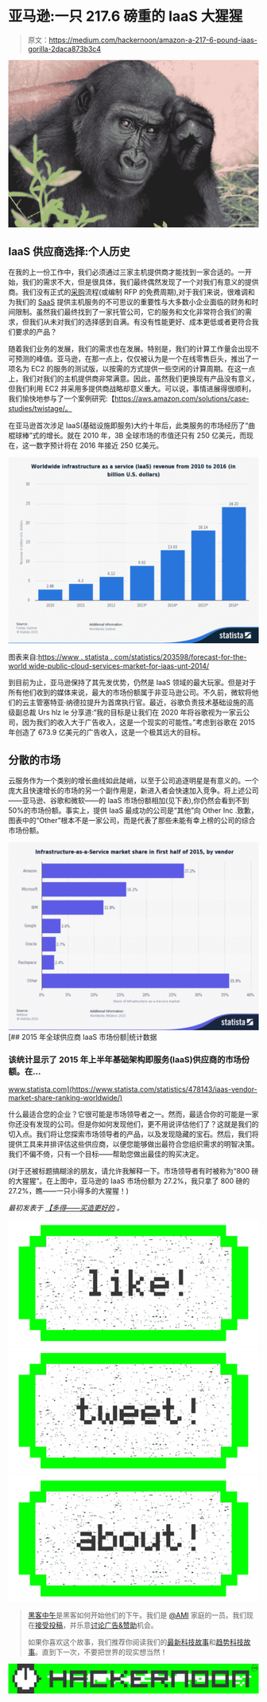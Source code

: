 # 亚马逊:一只 217.6 磅重的 IaaS 大猩猩

> 原文：<https://medium.com/hackernoon/amazon-a-217-6-pound-iaas-gorilla-2daca873b3c4>

![](img/013ae67821facc690533f34eb4290110.png)

## IaaS 供应商选择:个人历史

在我的上一份工作中，我们必须通过三家主机提供商才能找到一家合适的。一开始，我们的需求不大，但是很具体，我们最终偶然发现了一个对我们有意义的提供商。我们没有正式的[采购](https://hackernoon.com/tagged/purchasing)流程(或编制 RFP 的免费周期),对于我们来说，很难调和为我们的 [SaaS](https://hackernoon.com/tagged/saas) 提供主机服务的不可思议的重要性与大多数小企业面临的财务和时间限制。虽然我们最终找到了一家托管公司，它的服务和文化非常符合我们的需求，但我们从未对我们的选择感到自满。有没有性能更好、成本更低或者更符合我们要求的产品？

随着我们业务的发展，我们的需求也在发展。特别是，我们的计算工作量会出现不可预测的峰值。亚马逊，在那一点上，仅仅被认为是一个在线零售巨头，推出了一项名为 EC2 的服务的测试版，以按需的方式提供一些空闲的计算周期。在这一点上，我们对我们的主机提供商非常满意。因此，虽然我们更换现有产品没有意义，但我们利用 EC2 并采用多提供商战略却意义重大。可以说，事情进展得很顺利，我们愉快地参与了一个案例研究:【https://aws.amazon.com/solutions/case-studies/twistage/。

在亚马逊首次涉足 IaaS(基础设施即服务)大约十年后，此类服务的市场经历了“曲棍球棒”式的增长。就在 2010 年，3B 全球市场的市值还只有 250 亿美元，而现在，这一数字预计将在 2016 年接近 250 亿美元。

![](img/a2fb638a51e1d5d22fb6810c2fdf78c7.png)

图表来自:[https://www . statista . com/statistics/203598/forecast-for-the-world wide-public-cloud-services-market-for-iaas-unt-2014/](https://www.statista.com/statistics/203598/forecast-for-the-worldwide-public-cloud-services-market-for-iaas-until-2014/)

到目前为止，亚马逊保持了其先发优势，仍然是 IaaS 领域的最大玩家。但是对于所有他们收到的媒体来说，最大的市场份额属于非亚马逊公司。不久前，微软将他们的云主管塞特亚·纳德拉提升为首席执行官。最近，谷歌负责技术基础设施的高级副总裁 Urs hlz le 分享道:“我的目标是让我们在 2020 年将谷歌视为一家云公司，因为我们的收入大于广告收入，这是一个现实的可能性。”考虑到谷歌在 2015 年创造了 673.9 亿美元的广告收入，这是一个极其远大的目标。

## 分散的市场

云服务作为一个类别的增长曲线如此陡峭，以至于公司追逐明星是有意义的。一个庞大且快速增长的市场的另一个副作用是，新进入者会快速加入竞争。将上述公司——亚马逊、谷歌和微软——的 IaaS 市场份额相加(见下表),你仍然会看到不到 50%的市场份额。事实上，提供 IaaS 最成功的公司是“其他”向 Other Inc .致歉，图表中的“Other”根本不是一家公司，而是代表了那些未能有幸上榜的公司的综合市场份额。

![](img/c621564fe14af50065cf059eaa7e3d1a.png)[](https://www.statista.com/statistics/478143/iaas-vendor-market-share-ranking-worldwide/) [## 2015 年全球供应商 IaaS 市场份额|统计数据

### 该统计显示了 2015 年上半年基础架构即服务(IaaS)供应商的市场份额。在…

www.statista.com](https://www.statista.com/statistics/478143/iaas-vendor-market-share-ranking-worldwide/) 

什么最适合您的企业？它很可能是市场领导者之一。然而，最适合你的可能是一家你还没有发现的公司。但是你如何发现他们，更不用说评估他们了？这就是我们的切入点。我们将让您探索市场领导者的产品，以及发现隐藏的宝石。然后，我们将提供工具来并排评估这些供应商，以便您能够做出最符合您组织需求的明智决策。我们不偏不倚，只有一个目标——帮助您做出最佳的购买决定。

(对于还被标题搞糊涂的朋友，请允许我解释一下。市场领导者有时被称为“800 磅的大猩猩”。在上图中，亚马逊的 IaaS 市场份额为 27.2%，我只拿了 800 磅的 27.2%，瞧——一只小得多的大猩猩！)

*最初发表于* [*【多得——买造更好的*](http://www.vendorful.com/iaas-sorting-through-fragmented-market/) *。*

[![](img/50ef4044ecd4e250b5d50f368b775d38.png)](http://bit.ly/HackernoonFB)[![](img/979d9a46439d5aebbdcdca574e21dc81.png)](https://goo.gl/k7XYbx)[![](img/2930ba6bd2c12218fdbbf7e02c8746ff.png)](https://goo.gl/4ofytp)

> [黑客中午](http://bit.ly/Hackernoon)是黑客如何开始他们的下午。我们是 [@AMI](http://bit.ly/atAMIatAMI) 家庭的一员。我们现在[接受投稿](http://bit.ly/hackernoonsubmission)，并乐意[讨论广告&赞助](mailto:partners@amipublications.com)机会。
> 
> 如果你喜欢这个故事，我们推荐你阅读我们的[最新科技故事](http://bit.ly/hackernoonlatestt)和[趋势科技故事](https://hackernoon.com/trending)。直到下一次，不要把世界的现实想当然！

![](img/be0ca55ba73a573dce11effb2ee80d56.png)